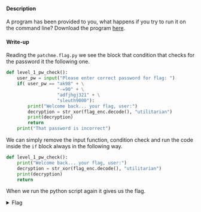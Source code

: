#### Description

A program has been provided to you, what happens if you try to run it on the command line? Download the program [here](./run).

#### Write-up

Reading the `patchme.flag.py` we see the block that condition that checks for the password it the following one.

```python
def level_1_pw_check():
    user_pw = input("Please enter correct password for flag: ")
    if( user_pw == "ak98" + \
                   "-=90" + \
                   "adfjhgj321" + \
                   "sleuth9000"):
        print("Welcome back... your flag, user:")
        decryption = str_xor(flag_enc.decode(), "utilitarian")
        print(decryption)
        return
    print("That password is incorrect")
```

We can simply remove the input function, condition check and run the code inside the `if` block always in the following way.

```python
def level_1_pw_check():
    print("Welcome back... your flag, user:")
    decryption = str_xor(flag_enc.decode(), "utilitarian")
    print(decryption)
    return
```



When we run the python script again it gives us the flag.

<details>
 <summary>Flag</summary>
 picoCTF{p47ch1ng_l1f3_h4ck_21d62e33}
</details>

